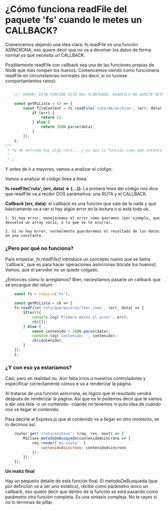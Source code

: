 # ¿Cómo funciona readFile del paquete 'fs' cuando le metes un CALLBACK?

Comencemos dejando una idea clara: fs.readFile es una función ASÍNCRONA, eso quiere decir que no va a devolver los datos de forma normal ya que necesita un CALLBACK.

Posiblemente readFile con callback sea una de las funciones propias de Node que más rompen los huevos. Comencemos viendo como funcionaría readFile en circunstancias normales (es decir, si no tuviese comportamientos raros):

```javascript

    //! ERROR: ESTA FUNCIÓN ESTÁ MAL PLANTEADA, READFILE NO ADMITE RETURN. 

    const getMiLista = () => {
        const fileContent = fs.readFile('ruta/de/archivo', (err, data) => {
            if (err) {
                return [];
            } else {
                return JSON.parse(data);
            }
        });
    };
/**
 * Ya de entrada hay algo raro... y es que la función como que intenta devolver algo en caso de error, pero no hay un TRY CATCH (obviamente sin TRY.. CATCH no va a funcionar una mierda).
 * 
 * /

```

Y antes de ir a mayores, vamos a analizar el código:

Vamos a analizar el código línea a línea:

**fs.readFile('ruta', (err, data) => {...})**: La primera línea del código nos dice que readFile va a recibir DOS parámetros: una RUTA y el CALLBACK.

**Callback (err, data)**: el callback es una función que sale de la nada y que básicamente va a ver si hay algún error en la lectura o si está todo ok. 

    1. Si hay error, manejaremos el error como queramos (por ejemplo, que devuelva un array vacío, o lo que se te ocurra).

    2. Si no hay error, normalmente guardaremos el resultado de los datos en una constante. 


### ¿Pero por qué no funciona?

Para empezar, *fs.readFile()* introduce un concepto nuevo que se llama 'callback', que es para hacer operaciones asíncronas (tócate los huevos). Vamos, que el servidor no se quede colgado.

¿Entonces cómo lo arreglamos? Bien, necesitamos pasarle un callback que se encargue del return.

```javascript
    const fs = require('fs');

    const getMiLista = cb => {
    fs.readFile('ruta/que/quieras/leer.json', (err, data) => {
        if(err){
            console.log('Primero metes el error', err);
            cb([]);
        } else {
            const contenido = JSON.parse(data);
            console.log('Contenido: ', contenido);
            cb(contenido);
        }
    });
    };

```

### ¿Y con eso ya estaríamos?

Casi, pero en realidad no. Aún falta irnos a nuestros controladores y especificar correctamente cómos e va a renderizar la página.

Al tratarse de una función asíncrona, es lógico que el resultado vendrá después de renderizar la página. Así que no le podemos decir que le vamos a dar una lista -o un contenido- cuando no tenemos ni puta idea de cuándo nos va llegar el contenido.

Para decirle al Express.js que el contenido va a llegar en otro momento, se lo decimos así:

```javascript
    router.get('/ruta/archivo', (req, res, next) => {
        MiClase.metodoDeBusqueda(contenidoAsincrono => {
            res.render('mi-vista', {
                contenidoAsincrono: contenidoAsincrono
            });
        });
    });

```

**Un matiz final**

Hay un pequeño detalle de esta función final. El metodoDeBusqueda (que por definción va a ser uno estático), recibe como parámetro único un callback, eso quiere decir que dentro de la función se está pasando como parámetro otra función completa. Es una sintaxis compleja. No te rayes si no lo terminas de pillar.



